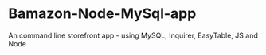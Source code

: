 # Bamazon-Node-MySql-app
An command line storefront app - using MySQL, Inquirer, EasyTable, JS and Node
